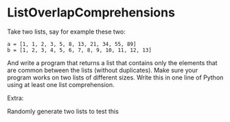 # ListOverlapComprehensions

Take two lists, say for example these two:

	a = [1, 1, 2, 3, 5, 8, 13, 21, 34, 55, 89]
	b = [1, 2, 3, 4, 5, 6, 7, 8, 9, 10, 11, 12, 13]
And write a program that returns a list that contains only the elements that are common between the lists (without duplicates).
Make sure your program works on two lists of different sizes. Write this in one line of Python using at least one list comprehension.

Extra:

Randomly generate two lists to test this
